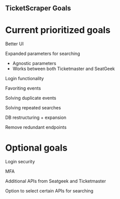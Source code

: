 ## TicketScraper Goals

# Current prioritized goals

Better UI

Expanded parameters for searching
- Agnostic parameters
- Works between both Ticketmaster and SeatGeek

Login functionality

Favoriting events

Solving duplicate events

Solving repeated searches

DB restructuring + expansion

Remove redundant endpoints

# Optional goals

Login security

MFA

Additional APIs from Seatgeek and Ticketmaster

Option to select certain APIs for searching

